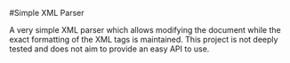 #Simple XML Parser

A very simple XML parser which allows modifying the document while the exact formatting of the XML tags is maintained.
This project is not deeply tested and does not aim to provide an easy API to use.